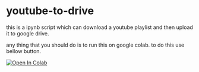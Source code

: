 # youtube-to-drive

this is a ipynb script which can download a youtube playlist and then upload it to google drive.

any thing that you should do is to run this on google colab. to do this use bellow button.

[![Open In Colab](https://colab.research.google.com/assets/colab-badge.svg)](https://colab.research.google.com/github/shabane/youtube-to-drive/youtube-to-drive.ipynb)

